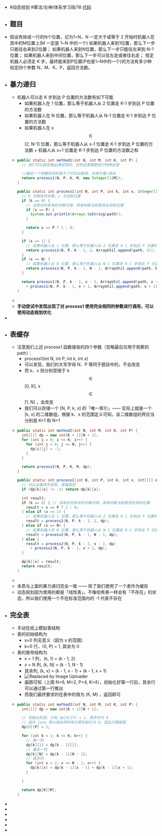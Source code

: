 - #动态规划 #算法/左神/体系学习班/18 [代码](https://github.com/singee-study/algorithm-java/blob/master/zuo-algorithm-2020/class18/Code01.java)
- ## 题目
- 假设有排成一行的N个位置，记为1~N，N 一定大于或等于 2
  开始时机器人在其中的M位置上(M 一定是 1~N 中的一个)
  如果机器人来到1位置，那么下一步只能往右来到2位置；
  如果机器人来到N位置，那么下一步只能往左来到 N-1 位置；
  如果机器人来到中间位置，那么下一步可以往左走或者往右走；
  规定机器人必须走 K 步，最终能来到P位置(P也是1~N中的一个)的方法有多少种
  给定四个参数 N、M、K、P，返回方法数。
- ## 暴力递归
	- 机器人可以走 K 步到达 P 位置的方法数有如下可能
		- 如果机器人在 1 位置，那么等于机器人从 2 位置走 K-1 步到达 P 位置的方法数
		- 如果机器人在 N 位置，那么等于机器人从 N-1 位置走 K-1 步到达 P 位置的方法数
		- 如果机器人在 x $$\in$$ [2, N-1] 位置，那么等于机器人从 x-1 位置走 K-1 步到达 P 位置的方法数 + 机器人从 x+1 位置走 K-1 步到达 P 位置的方法数之和
	- ```java
	  public static int method1(int N, int M, int K, int P) {
	    // 我们可以假定输出满足规则，否则这里需要进行特殊处理
	  
	    //最后一个参数的目的是为了打印出路径，仅用于看/调试
	    return process1(N, P, K, M, new Integer[]{M});
	  }
	  
	  public static int process1(int N, int P, int k, int x, Integer[] path) {
	    // k 为剩余的步数，x 为当前位置
	    if (k == 0) {
	      // 没有任何多余的步数可用，简单判断当前是否在目标位置
	      if (x == P) {
	        System.out.println(Arrays.toString(path));
	      }
	  
	      return x == P ? 1 : 0;
	    }
	  
	    if (x == 1) {
	      // 如果机器人在 1 位置，那么等于机器人从 2 位置走 K-1 步到达 P 位置的方法数
	      return process1(N, P, k - 1, 2, ArrayUtil.append(path, 2));
	    }
	    if (x == N) {
	      // 如果机器人在 N 位置，那么等于机器人从 N-1 位置走 K-1 步到达 P 位置的方法数
	      return process1(N, P, k - 1, N - 1, ArrayUtil.append(path, N - 1));
	    }
	  
	    return process1(N, P, k - 1, x - 1, ArrayUtil.append(path, x - 1))
	      + process1(N, P, k - 1, x + 1, ArrayUtil.append(path, x + 1));
	  }
	  ```
	-
	- **手动尝试中发现出现了对 process1 使用完全相同的参数进行调用，可以使用动态规划优化**
-
- ## 表缓存
	- 注意我们上述 process1 函数接收的四个参数（忽略最后仅用于观察的 path）：
		- process1(int N, int P, int k, int x)
		- 可以发现，我们的大写字母 N、P 等同于题目中的，不会改变
		- 而 k、x 则分别受限于 k $$\in$$ [0, K], x $$\in$$ [1, N] ，会改变
		- 我们可以存储一个 [N, P, k, x] 的「唯一索引」—— 实际上就是一个 [k, x] 的二维数组，根据 k、x 的范围定义可知，该二维数组的界应当分别是 K+1 和 N+1
	- ```java
	  public static int method2(int N, int M, int K, int P) {
	    int[][] dp = new int[K + 1][N + 1];
	    for (int i = 0; i <= K; i++) {
	      for (int j = 0; j <= N; j++) {
	        dp[i][j] = -1;
	      }
	    }
	  
	    return process2(N, P, K, M, dp);
	  }
	  
	  public static int process2(int N, int P, int k, int x, int[][] dp) {
	    // 可以从缓存中找到，直接返回
	    if (dp[k][x] != -1) return dp[k][x];
	  
	    int result;
	    if (k == 0) { // 没有任何多余的步数可用，简单判断当前是否在目标位置
	      result = x == P ? 1 : 0;
	    } else if (x == 1) {
	      // 如果机器人在 1 位置，那么等于机器人从 2 位置走 K-1 步到达 P 位置的方法数
	      result = process2(N, P, k - 1, 2, dp);
	    } else if (x == N) {
	      // 如果机器人在 N 位置，那么等于机器人从 N-1 位置走 K-1 步到达 P 位置的方法数
	      result = process2(N, P, k - 1, N - 1, dp);
	    } else {
	      result = process2(N, P, k - 1, x - 1, dp)
	        + process2(N, P, k - 1, x + 1, dp);
	    }
	  
	    dp[k][x] = result;
	    return result;
	  }
	  ```
	-
	- 本质与上面的暴力递归完全一致 —— 除了我们使用了一个表作为缓存
	- 动态规划因为使用的都是「线性表」，不像哈希表一样会有「不存在」的状态，所以我们使用一个不在标准范围内的 -1 代表不存在
- ## 完全表
	- 手动在纸上模拟表结构
	- 表的初始结构为
		- x=0 列无意义（因为 x 的范围）
		- k=0 行，(0, P) = 1, 其余为 0
	- 表的推导结构为
		- x = 1 列，(k, 1) = (k - 1, 2)
		- x = N 列, (k, N) = (k - 1, N - 1)
		- 其余列, (k, x) = (k - 1, x - 1) + (k - 1, x + 1)
		- ![Replaced by Image Uploader](https://vip2.loli.io/2022/08/08/xdGNtHhbFo8PLeJ.png)
		- 画图可知（上图  N=6, M=2, P=4, K=4），初始化好第一行后，其余行可以通过第一行推出
		- 而我们最终要求的在表中的值为 (K, M) ，返回即可
	- ```java
	  public static int method3(int N, int M, int K, int P) {
	    int[][] dp = new int[K + 1][N + 1];
	  
	    // 初始化阶段，只有 dp[0][P] = 1，其余均为 0
	    // 因为 java 默认就会将所有元素初始化为 0，因此只需赋值
	    dp[0][P] = 1;
	  
	    for (int k = 1; k <= K; k++) {
	      // 第一列
	      dp[k][1] = dp[k - 1][2];
	      // 最后一列
	      dp[k][N] = dp[k - 1][N - 1];
	      // 其余列
	      for (int x = 2; x <= N - 1; x++) {
	        dp[k][x] = dp[k - 1][x - 1] + dp[k - 1][x + 1];
	      }
	  
	    }
	  
	    return dp[K][M];
	  }
	  ```
-
-
-
-
-
-